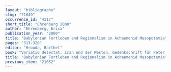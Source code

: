 ```yaml
---
layout: "bibliography"
slug: "21049"
occurrence_id: "4317"
short_title: "Ehrenberg 2000"
author: "Ehrenberg, Erica"
publication_year: "2000"
title: "Babylonian Fortleben and Regionalism in Achaemenid Mesopotamia"
pages: "313-320"
editor: "Hrouda, Barthel"
book: "Variatio delectat. Iran und der Westen. Gedenkschrift für Peter Calmeyer, Gs. Calmeyer AOAT 272 (Münster)"
title: "Babylonian Fortleben and Regionalism in Achaemenid Mesopotamia"
previous_item: "21052"
---
```

